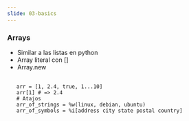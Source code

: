 ```yaml
---
slide: 03-basics
---
```

### Arrays

- Similar a las listas en python
- Array literal con []
- Array.new
<pre>
  <code class="language-ruby">
   arr = [1, 2.4, true, 1...10]
   arr[1] # => 2.4
   # Atajos
   arr_of_strings = %w(linux, debian, ubuntu) 
   arr_of_symbols = %i[address city state postal country] 
  </code>
</pre>
